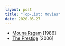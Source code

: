 ```yaml
---
layout: post
title: "Top-List: Movies"
date: 2020-06-27
---
```


* [Mouna Ragam](https://www.primevideo.com/detail/0KN7YBDJ8UZNMGZZ4U1PPTSRT0/) [1986]
* [The Prestige](https://www.primevideo.com/detail/0NHF8XHW3MHY857TGPSWTYCXTI) [2006]
